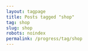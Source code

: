 ```yaml
---
layout: tagpage
title: Posts tagged "shop"
tag: shop
slug: shop
robots: noindex
permalink: /progress/tag/shop
---
```

